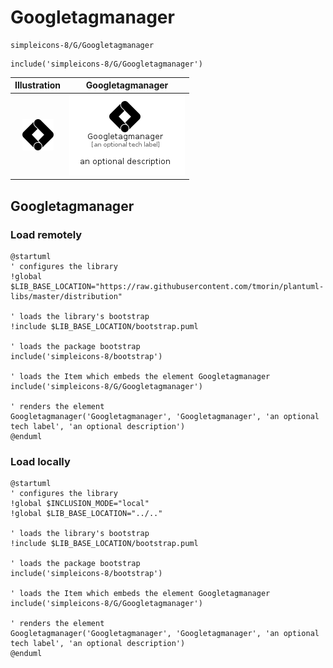 # Googletagmanager


```text
simpleicons-8/G/Googletagmanager
```

```text
include('simpleicons-8/G/Googletagmanager')
```



| Illustration | Googletagmanager |
| :---: | :---: |
| ![illustration for Illustration](../../simpleicons-8/G/Googletagmanager.png) | ![illustration for Googletagmanager](../../simpleicons-8/G/Googletagmanager.Local.png) |




## Googletagmanager

### Load remotely
```plantuml
@startuml
' configures the library
!global $LIB_BASE_LOCATION="https://raw.githubusercontent.com/tmorin/plantuml-libs/master/distribution"

' loads the library's bootstrap
!include $LIB_BASE_LOCATION/bootstrap.puml

' loads the package bootstrap
include('simpleicons-8/bootstrap')

' loads the Item which embeds the element Googletagmanager
include('simpleicons-8/G/Googletagmanager')

' renders the element
Googletagmanager('Googletagmanager', 'Googletagmanager', 'an optional tech label', 'an optional description')
@enduml
```

### Load locally
```plantuml
@startuml
' configures the library
!global $INCLUSION_MODE="local"
!global $LIB_BASE_LOCATION="../.."

' loads the library's bootstrap
!include $LIB_BASE_LOCATION/bootstrap.puml

' loads the package bootstrap
include('simpleicons-8/bootstrap')

' loads the Item which embeds the element Googletagmanager
include('simpleicons-8/G/Googletagmanager')

' renders the element
Googletagmanager('Googletagmanager', 'Googletagmanager', 'an optional tech label', 'an optional description')
@enduml
```

